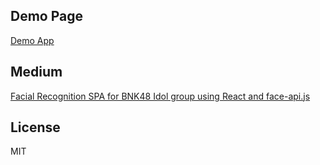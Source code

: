 ## Demo Page

[Demo App](https://supachaic.github.io/react-face-recognition/)

## Medium

[Facial Recognition SPA for BNK48 Idol group using React and face-api.js](https://medium.com/@supachaic/facial-recognition-spa-for-bnk48-idol-group-using-react-and-face-api-js-ad62b43ec5b6)

## License

MIT
